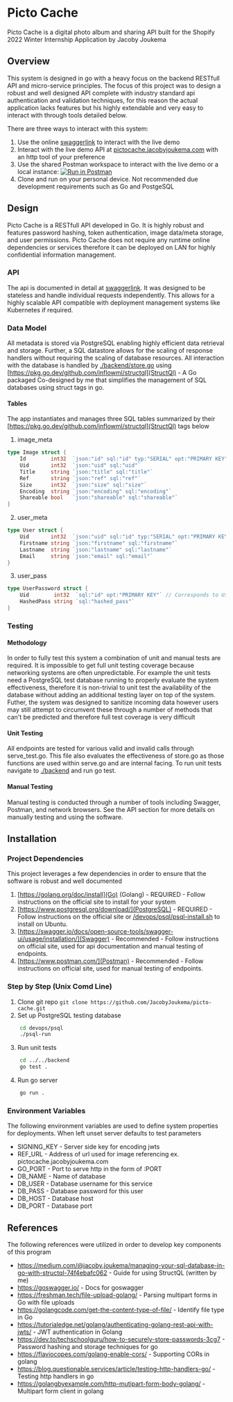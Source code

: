 # Picto Cache
Picto Cache is a digital photo album and sharing API built for the Shopify 2022 Winter Internship Application by Jacoby Joukema

## Overview
This system is designed in go with a heavy focus on the backend RESTfull API and micro-service principles. The focus of this project was to design a robust and well designed API complete with industry standard api authentication and validation techniques, for this reason the actual application lacks features but his highly extendable and very easy to interact with through tools detailed below.

There are three ways to interact with this system:

1. Use the online [swaggerlink](SwaggerDocs) to interact with the live demo
2. Interact with the live demo API at [pictocache.jacobyjoukema.com](pictocache.jacobyjoukema.com) with an http tool of your preference
3. Use the shared Postman workspace to interact with the live demo or a local instance: [![Run in Postman](https://run.pstmn.io/button.svg)](https://app.getpostman.com/run-collection/9043989-40ff35a4-5f77-47d8-a108-992eff445614?action=collection%2Ffork&collection-url=entityId%3D9043989-40ff35a4-5f77-47d8-a108-992eff445614%26entityType%3Dcollection)
4. Clone and run on your personal device. Not recommended due development requirements such as Go and PostgeSQL

## Design
Picto Cache is a RESTfull API developed in Go. It is highly robust and features password hashing, token authentication, image data/meta storage, and user permissions. Picto Cache does not require any runtime online dependencies or services therefore it can be deployed on LAN for highly confidential information management.

### API
The api is documented in detail at [swaggerlink](SwaggerDocs). It was designed to be stateless and handle individual requests independently. This allows for a highly scalable API compatible with deployment management systems like Kubernetes if required.

### Data Model
All metadata is stored via PostgreSQL enabling highly efficient data retrieval and storage. Further, a SQL datastore allows for the scaling of response handlers without requiring the scaling of database resources. All interaction with the database is handled by [./backend/store.go](backend/store.go) using [https://pkg.go.dev/github.com/inflowml/structql](StructQl) - A Go packaged Co-designed by me that simplifies the management of SQL databases using struct tags in go.

#### Tables
The app instantiates and manages three SQL tables summarized by their [https://pkg.go.dev/github.com/inflowml/structql](StructQl) tags below

1. image_meta
```go
type Image struct {
	Id        int32  `json:"id" sql:"id" typ:"SERIAL" opt:"PRIMARY KEY"`
	Uid       int32  `json:"uid" sql:"uid"`
	Title     string `json:"title" sql:"title"`
	Ref       string `json:"ref" sql:"ref"`
	Size      int32  `json:"size" sql:"size"`
	Encoding  string `json:"encoding" sql:"encoding"`
	Shareable bool   `json:"shareable" sql:"shareable"`
}
```
2. user_meta
```go
type User struct {
	Uid       int32  `json:"uid" sql:"id" typ:"SERIAL" opt:"PRIMARY KEY"`
	Firstname string `json:"firstname" sql:"firstname"`
	Lastname  string `json:"lastname" sql:"lastname"`
	Email     string `json:"email" sql:"email"`
}
```
3. user_pass
```go
type UserPassword struct {
	Uid        int32  `sql:"id" opt:"PRIMARY KEY"` // Corresponds to User Uid
	HashedPass string `sql:"hashed_pass"`
}
```

### Testing

#### Methodology
In order to fully test this system a combination of unit and manual tests are required. It is impossible to get full unit testing coverage because networking systems are often unpredictable. For example the unit tests need a PostgreSQL test database running to properly evaluate the system effectiveness, therefore it is non-trivial to unit test the availability of the database without adding an additional testing layer on top of the system. Futher, the system was designed to sanitize incoming data however users may still attempt to circumvent these through a number of methods that can't be predicted and therefore full test coverage is very difficult

#### Unit Testing
All endpoints are tested for various valid and invalid calls through serve_test.go. This file also evaluates the effectiveness of store.go as those functions are used within serve.go and are internal facing. To run unit tests navigate to [./backend](/backend) and run go test.

#### Manual Testing
Manual testing is conducted through a number of tools including Swagger, Postman, and network browsers. See the API section for more details on manually testing and using the software.

## Installation

### Project Dependencies
This project leverages a few dependencies in order to ensure that the software is robust and well documented

1. [https://golang.org/doc/install](Go) (Golang) - REQUIRED - Follow instructions on the official site to install for your system
2. [https://www.postgresql.org/download/](PostgreSQL) - REQUIRED - Follow instructions on the official site or [/devops/psql/psql-install.sh](/devops/psql/psql-install.sh) to install on Ubuntu.
3. [https://swagger.io/docs/open-source-tools/swagger-ui/usage/installation/](Swagger) - Recommended - Follow instructions on official site, used for api documentation and manual testing of endpoints.
4. [https://www.postman.com/](Postman) - Recommended - Follow instructions on official site, used for manual testing of endpoints.

### Step by Step (Unix Comd Line)
1. Clone git repo `git clone https://github.com/JacobyJoukema/picto-cache.git`
2. Set up PostgreSQL testing database
```bash
    cd devops/psql
    ./psql-run
```
3. Run unit tests
```bash
    cd ../../backend
    go test .
```
4. Run go server
```bash
    go run .
```

### Environment Variables
The following environment variables are used to define system properties for deployments. When left unset server defaults to test parameters
- SIGNING_KEY - Server side key for encoding jwts
- REF_URL - Address of url used for image referencing ex. pictocache.jacobyjoukema.com
- GO_PORT - Port to serve http in the form of :PORT
- DB_NAME - Name of database
- DB_USER - Database username for this service
- DB_PASS - Database password for this user
- DB_HOST - Database host
- DB_PORT - Database port

## References
The following references were utilized in order to develop key components of this program

- https://medium.com/@jacoby.joukema/managing-your-sql-database-in-go-with-structql-74f4ebafc062 - Guide for using StructQL (written by me)
- https://goswagger.io/ - Docs for goswagger
- https://freshman.tech/file-upload-golang/ - Parsing multipart forms in Go with file uploads
- https://golangcode.com/get-the-content-type-of-file/ - Identify file type in Go
- https://tutorialedge.net/golang/authenticating-golang-rest-api-with-jwts/ - JWT authentication in Golang
- https://dev.to/techschoolguru/how-to-securely-store-passwords-3cg7 - Password hashing and storage techniques for go
- https://flaviocopes.com/golang-enable-cors/ - Supporting CORs in golang
- https://blog.questionable.services/article/testing-http-handlers-go/ - Testing http handlers in go
- https://golangbyexample.com/http-mutipart-form-body-golang/ - Multipart form client in golang

